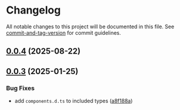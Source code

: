 # Changelog

All notable changes to this project will be documented in this file. See [commit-and-tag-version](https://github.com/absolute-version/commit-and-tag-version) for commit guidelines.

## [0.0.4](https://github.com/FjellOverflow/vue3-starter/compare/v0.0.3...v0.0.4) (2025-08-22)

## [0.0.3](https://github.com/FjellOverflow/vue3-starter/compare/v0.0.2...v0.0.3) (2025-01-25)


### Bug Fixes

* add `components.d.ts` to included types ([a8f188a](https://github.com/FjellOverflow/vue3-starter/commit/a8f188a74dcebe0969376c423db0a0ba95b3946c))
